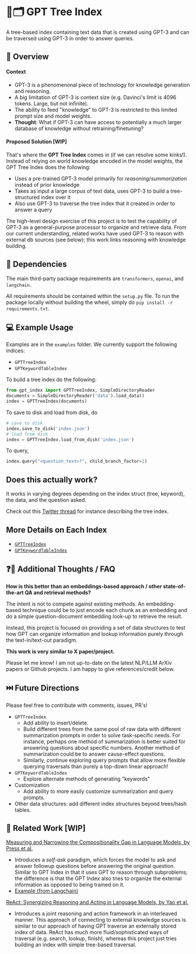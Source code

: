 # 🌲🗂️ ️GPT Tree Index

A tree-based index containing text data that is created using GPT-3 and can be traversed using GPT-3 in order to answer queries.

## 🚀 Overview

#### Context
- GPT-3 is a phenomenonal piece of technology for knowledge generation and reasoning.
- A big limitation of GPT-3 is context size (e.g. Davinci's limit is 4096 tokens. Large, but not infinite).
- The ability to feed "knowledge" to GPT-3 is restricted to this limited prompt size and model weights.
- **Thought**: What if GPT-3 can have access to potentially a much larger database of knowledge without retraining/finetuning? 

#### Proposed Solution [WIP]
That's where the **GPT Tree Index** comes in (if we can resolve some kinks!). Instead of relying on world knowledge encoded in the model weights, the GPT Tree Index does the following:
- Uses a pre-trained GPT-3 model primarily for *reasoning*/*summarization* instead of prior knowledge
- Takes as input a large corpus of text data, uses GPT-3 to build a tree-structured index over it
- Also use GPT-3 to traverse the tree index that it created in order to answer a query

The high-level design exercise of this project is to test the capability of GPT-3 as a general-purpose processor to organize and retrieve data. From our current understanding, related works have used GPT-3 to reason with external db sources (see below); this work links reasoning with knowledge building.

## 🔧 Dependencies

The main third-party package requirements are `transformers`, `openai`, and `langchain`.

All requirements should be contained within the `setup.py` file. To run the package locally without building the wheel, simply do `pip install -r requirements.txt`. 

## 💻 Example Usage

Examples are in the `examples` folder. We currently support the following indices:
- `GPTTreeIndex`
- `GPTKeywordTableIndex`

To build a tree index do the following:
```python
from gpt_index import GPTTreeIndex, SimpleDirectoryReader
documents = SimpleDirectoryReader('data').load_data()
index = GPTTreeIndex(documents)
```

To save to disk and load from disk, do
```python
# save to disk
index.save_to_disk('index.json')
# load from disk
index = GPTTreeIndex.load_from_disk('index.json')
```

To query,
```python
index.query("<question_text>?", child_branch_factor=1)
```

## Does this actually work?

It works in varying degrees depending on the index struct (tree, keyword), the data,
and the question asked.

Check out this [Twitter thread](https://twitter.com/jerryjliu0/status/1590192529286520832?s=20&t=1Ss6eJJMZzFA6y-QmSU9lw) for instance describing the tree index.


## More Details on Each Index
- [`GPTTreeIndex`](indices/tree/README.md)
- [`GPTKeywordTableIndex`](indices/keyword_table/README.md)

## ❓🧠 Additional Thoughts / FAQ

**How is this better than an embeddings-based approach / other state-of-the-art QA and retrieval methods?**

The intent is not to compete against existing methods. An embedding-based technique could be to just encode each chunk as an embedding and do a simple question-document embedding look-up to retrieve the result. 

Instead, this project is focused on providing a set of data structures to test how GPT can organize information and lookup information purely through the text-in/text-out paradigm.

**This work is very similar to X paper/project.**

Please let me know! I am not up-to-date on the latest NLP/LLM ArXiv papers or Github projects. I am happy to give references/credit below.


## ⏭️ Future Directions
Please feel free to contribute with comments, issues, PR's! 
- `GPTTreeIndex`
    - Add ability to insert/delete.
    - Build different trees from the same pool of raw data with different summarization prompts in order to solve task-specific needs. For instance, perhaps one method of summarization is better suited for answering questions about specific numbers. Another method of summarization could be to answer cause-effect questions.
    - Similarly, continue exploring query prompts that allow more flexible querying traversals than purely a top-down linear approach!
- `GPTKeywordTableIndex`
    - Explore alternate methods of generating "keywords"
- Customization
    - Add ability to more easily customize summarization and query prompts.
- Other data structures: add different index structures beyond trees/hash tables.


## 🔬 Related Work [WIP]

[Measuring and Narrowing the Compositionality Gap in Language Models, by Press et al.](https://arxiv.org/abs/2210.03350)
- Introduces a *self-ask* paradigm, which forces the model to ask and answer followup questions before answering the original question. Similar to GPT Index in that it uses GPT to reason through subproblems; the difference is that the GPT Index also tries to organize the external information as opposed to being trained on it.
- [Example (from Langchain)](https://github.com/hwchase17/langchain/blob/master/examples/self_ask_with_search.ipynb)


[ReAct: Synergizing Reasoning and Acting in Language Models, by Yao et al.](https://arxiv.org/abs/2210.03629)
- Introduces a joint reasoning and action framework in an interleaved manner. This approach of connecting to external knowledge sources is similar to our approach of having GPT traverse an externally stored index of data. ReAct has much more fluid/sophisticated ways of traversal (e.g. search, lookup, finish), whereas this project just tries building an index with simple tree-based traversal.

